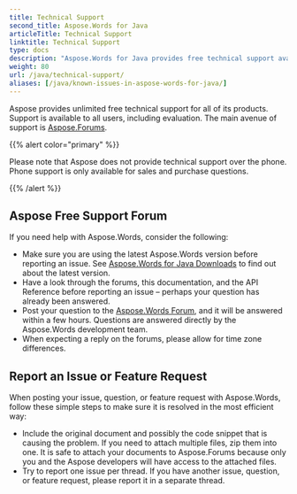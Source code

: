 ```yaml
---
title: Technical Support
second_title: Aspose.Words for Java
articleTitle: Technical Support
linktitle: Technical Support
type: docs
description: "Aspose.Words for Java provides free technical support available to all users. Please report your question, issue, or feature request using Aspose Free Support Forum."
weight: 80
url: /java/technical-support/
aliases: [/java/known-issues-in-aspose-words-for-java/]
---
```


Aspose provides unlimited free technical support for all of its products. Support is available to all users, including evaluation. The main avenue of support is [Aspose.Forums](https://forum.aspose.com/c/words/8).

{{% alert color="primary" %}}

Please note that Aspose does not provide technical support over the phone. Phone support is only available for sales and purchase questions.

{{% /alert %}}

## Aspose Free Support Forum

If you need help with Aspose.Words, consider the following:

* Make sure you are using the latest Aspose.Words version before reporting an issue. See [Aspose.Words for Java Downloads](https://repository.aspose.com/webapp/#/artifacts/browse/tree/General/repo/com/aspose/aspose-words) to find out about the latest version.
* Have a look through the forums, this documentation, and the API Reference before reporting an issue – perhaps your question has already been answered.
* Post your question to the [Aspose.Words Forum](https://forum.aspose.com/c/words/8), and it will be answered within a few hours. Questions are answered directly by the Aspose.Words development team.
* When expecting a reply on the forums, please allow for time zone differences.

## Report an Issue or Feature Request

When posting your issue, question, or feature request with Aspose.Words, follow these simple steps to make sure it is resolved in the most efficient way:

* Include the original document and possibly the code snippet that is causing the problem. If you need to attach multiple files, zip them into one. It is safe to attach your documents to Aspose.Forums because only you and the Aspose developers will have access to the attached files.
* Try to report one issue per thread. If you have another issue, question, or feature request, please report it in a separate thread.
